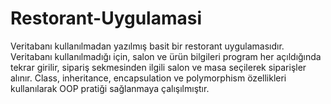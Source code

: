 # Restorant-Uygulamasi
Veritabanı kullanılmadan yazılmış basit bir restorant uygulamasıdır. Veritabanı kullanılmadığı için, salon ve ürün bilgileri program her açıldığında tekrar girilir, sipariş sekmesinden ilgili salon ve masa seçilerek siparişler alınır.
Class, inheritance, encapsulation ve polymorphism özellikleri kullanılarak OOP pratiği sağlanmaya çalışılmıştır.
